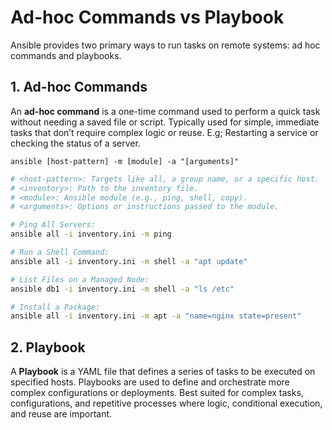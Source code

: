 # Ad-hoc Commands vs Playbook

Ansible provides two primary ways to run tasks on remote systems: ad hoc commands and playbooks.

## 1. Ad-hoc Commands

An **ad-hoc command** is a one-time command used to perform a quick task without needing a saved file or script. Typically used for simple, immediate tasks that don’t require complex logic or reuse. E.g; Restarting a service or checking the status of a server.

`ansible [host-pattern] -m [module] -a "[arguments]"` 

```bash
# <host-pattern>: Targets like all, a group name, or a specific host.
# <inventory>: Path to the inventory file.
# <module>: Ansible module (e.g., ping, shell, copy).
# <arguments>: Options or instructions passed to the module.

# Ping All Servers:
ansible all -i inventory.ini -m ping

# Run a Shell Command:
ansible all -i inventory.ini -m shell -a "apt update"

# List Files on a Managed Node:
ansible db1 -i inventory.ini -m shell -a "ls /etc"

# Install a Package:
ansible all -i inventory.ini -m apt -a "name=nginx state=present"
```

## 2. Playbook

A **Playbook** is a YAML file that defines a series of tasks to be executed on specified hosts. Playbooks are used to define and orchestrate more complex configurations or deployments. Best suited for complex tasks, configurations, and repetitive processes where logic, conditional execution, and reuse are important.
